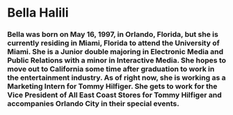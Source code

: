 # Bella Halili
### Bella was born on May 16, 1997, in Orlando, Florida, but she is currently residing in Miami, Florida to attend the University of Miami. She is a Junior double majoring in Electronic Media and Public Relations with a minor in Interactive Media. She hopes to move out to California some time after graduation to work in the entertainment industry. As of right now, she is working as a Marketing Intern for Tommy Hilfiger. She gets to work for the Vice President of All East Coast Stores for Tommy Hilfiger and accompanies Orlando City in their special events. 